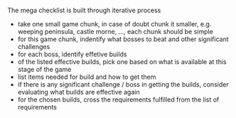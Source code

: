 The mega checklist is built through iterative process

- take one small game chunk, in case of doubt chunk it smaller, e.g. weeping peninsula, castle morne, ..., each chunk should be simple
- for this game chunk, indentify what bosses to beat and other significant challenges
- for each boss, identify effetive builds
- of the listed effective builds, pick one based on what is available at this stage of the game
- list items needed for build and how to get them
- if there is any significant challenge / boss in getting the builds, consider evaluating what builds are effective again
- for the chosen builds, cross the requirements fulfilled from the list of requirements